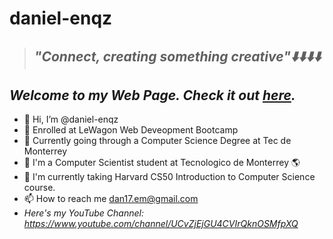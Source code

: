 # daniel-enqz
>## _**"Connect, creating something creative"⬇️⬇️⬇️⬇️**_


## _*Welcome to my Web Page. Check it out [here](https://daniel-enqz.github.io/daniel-enqz/).*_ 

- 👋 Hi, I’m @daniel-enqz
- 👀 Enrolled at LeWagon Web Deveopment Bootcamp
- 🚃 Currently going through a Computer Science Degree at Tec de Monterrey
- 💞 I'm a Computer Scientist student at Tecnologico de Monterrey 🌎
- 🌱 I'm currently taking Harvard CS50 Introduction to Computer Science course.
- 📫 How to reach me dan17.em@gmail.com
- *Here's my YouTube Channel: https://www.youtube.com/channel/UCvZjEjGU4CVIrQknOSMfpXQ*
